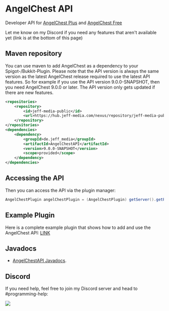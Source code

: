 # AngelChest API

Developer API for [AngelChest Plus](https://www.spigotmc.org/resources/%E2%AD%90-angelchest-plus-%E2%AD%90-death-chests-graveyards.88214/) and [AngelChest Free](https://www.spigotmc.org/resources/angelchest-free.60383/)

Let me know on my Discord if you need any features that aren't available yet (link is at the bottom of this page)

## Maven repository
You can use maven to add AngelChest as a dependency to your Spigot-/Bukkit-Plugin. Please note that the API version
is always the same version as the latest AngelChest release required to use the latest API features. So for example if
you use the API version 9.0.0-SNAPSHOT, then you need AngelChest 9.0.0 or later.
The API version only gets updated if there are new features.

```xml
<repositories>
    <repository>
        <id>jeff-media-public</id>
        <url>https://hub.jeff-media.com/nexus/repository/jeff-media-public/</url>
    </repository>
</repositories>
<dependencies>
    <dependency>
        <groupId>de.jeff_media</groupId>
        <artifactId>AngelChestAPI</artifactId>
        <version>9.0.0-SNAPSHOT</version>
        <scope>provided</scope>
    </dependency>
</dependencies>
```

## Accessing the API
Then you can access the API via the plugin manager:

```java
AngelChestPlugin angelChestPlugin = (AngelChestPlugin) getServer().getPluginManager().getPlugin("AngelChest");
```

## Example Plugin

Here is a complete example plugin that shows how to add and use the AngelChest API: [LINK](https://github.com/JEFF-Media-GbR/AngelChestAPIExample)

## Javadocs
- [AngelChestAPI Javadocs](https://hub.jeff-media.com/javadocs/angelchestapi/).
<!---- [ChestSortAPI source code](https://github.com/JEFF-Media-GbR/AngelChestAPI).-->

## Discord

If you need help, feel free to join my Discord server and head to #programming-help:

<a href="https://discord.jeff-media.de"><img src="https://api.jeff-media.de/img/discord1.png"></a>
